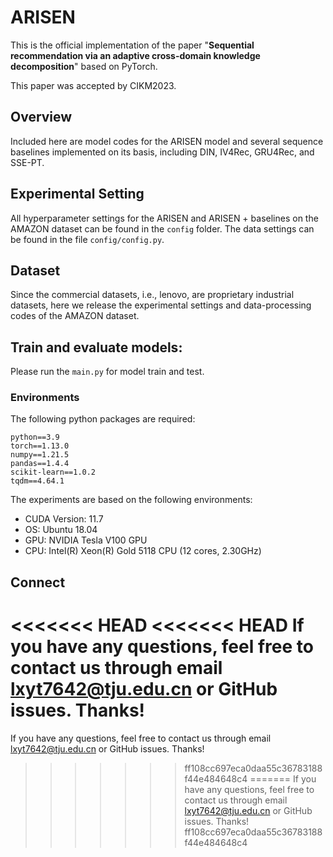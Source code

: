 # ARISEN

This is the official implementation of the paper "**Sequential recommendation via an adaptive cross-domain knowledge decomposition**" based on PyTorch.

This paper was accepted by CIKM2023.

## Overview

Included here are model codes for the ARISEN model and several sequence baselines implemented on its basis, including DIN, IV4Rec, GRU4Rec, and SSE-PT.

## Experimental Setting

All hyperparameter settings for the ARISEN and ARISEN + baselines on the AMAZON dataset can be found in the `config` folder. The data settings can be found in the file `config/config.py`.

## Dataset

Since the commercial datasets, i.e., lenovo, are proprietary industrial datasets, here we release the experimental settings and data-processing codes of the AMAZON dataset.

## Train and evaluate models:

Please run the `main.py` for model train and test.

### Environments

The following python packages are required:

```
python==3.9
torch==1.13.0
numpy==1.21.5
pandas==1.4.4
scikit-learn==1.0.2
tqdm==4.64.1
```



The experiments are based on the following environments:

- CUDA Version: 11.7
- OS: Ubuntu 18.04
- GPU: NVIDIA Tesla V100 GPU
- CPU: Intel(R) Xeon(R) Gold 5118 CPU (12 cores, 2.30GHz)

## Connect

<<<<<<< HEAD
<<<<<<< HEAD
If you have any questions, feel free to contact us through email lxyt7642@tju.edu.cn or GitHub issues. Thanks!
=======
If you have any questions, feel free to contact us through email lxyt7642@tju.edu.cn or GitHub issues. Thanks!
>>>>>>> ff108cc697eca0daa55c36783188f44e484648c4
=======
If you have any questions, feel free to contact us through email lxyt7642@tju.edu.cn or GitHub issues. Thanks!
>>>>>>> ff108cc697eca0daa55c36783188f44e484648c4
